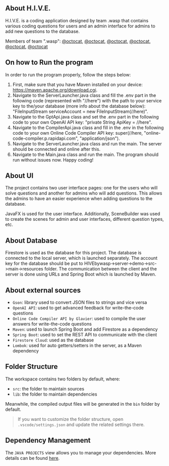 ## About H.I.V.E.

H.I.V.E. is a coding application designed by team .wasp that contains various coding questions for users and an admin interface for admins to add new questions to the database.

Members of team ".wasp":
[@octocat](https://github.com/halavurtberke),
[@octocat](https://github.com/balcibora),
[@octocat](https://github.com/joonullus),
[@octocat](https://github.com/esertt),
[@octocat](https://github.com/erkam3),
[@octocat](https://github.com/Gokdeniz-Derelioglu)

## On how to Run the program

In order to run the program properly, follow the steps below:
1. First, make sure that you have Maven installed on your device: https://maven.apache.org/download.cgi. 
2. Navigate to the ServerLauncher.java class and fill the .env part in the following code (represented with "//here") with the path to your service key to the/your database (more info about the database below): "FileInputStream serviceAccount = new FileInputStream(//here)".
3. Navigate to the GptApi.java class and set the .env part in the following code to your own OpenAI API key: "private String ApiKey = //here".
4. Navigate to the CompilerApi.java class and fill in the .env in the following code to your own Online Code Compiler API key: super(//here, "online-code-compiler.p.rapidapi.com", "application/json").
5. Navigate to the ServerLauncher.java class and run the main. The server should be connected and online after this.
6. Navigate to the Main.java class and run the main. The program should run without issues now. Happy coding!

## About UI

The project contains two user interface pages: one for the users who will solve questions and another for admins who will add questions.
This allows the admins to have an easier experience when adding questions to the database.

JavaFX is used for the user interface. Additionally, SceneBuilder was used to create the scenes for admin and user interfaces,
different question types, etc.

## About Database

Firestore is used as the database for this project. The database is connected to the local server, which is launched separately. The account key for the database should be put to HIVEbywasp->server->demo->src->main->resources folder. The communication between the client and the server is done using URLs and Spring Boot which is launched by Maven.

## About external sources

- `Gson`: library used to convert JSON files to strings and vice versa
- `OpenAI API`: used to get advanced feedback for write-the-code questions
- `Online Code Compiler API by Glavier`: used to compile the user answers for write-the-code questions
- `Maven`: used to launch Spring Boot and add Firestore as a dependency
- `Spring Boot`: used to set the REST API to communicate with the client
- `Firestore Cloud`: used as the database
- `Lombok`: used for auto getters/setters in the server, as a Maven dependency

## Folder Structure

The workspace contains two folders by default, where:

- `src`: the folder to maintain sources
- `lib`: the folder to maintain dependencies

Meanwhile, the compiled output files will be generated in the `bin` folder by default.

> If you want to customize the folder structure, open `.vscode/settings.json` and update the related settings there.

## Dependency Management

The `JAVA PROJECTS` view allows you to manage your dependencies. More details can be found [here](https://github.com/microsoft/vscode-java-dependency#manage-dependencies).
